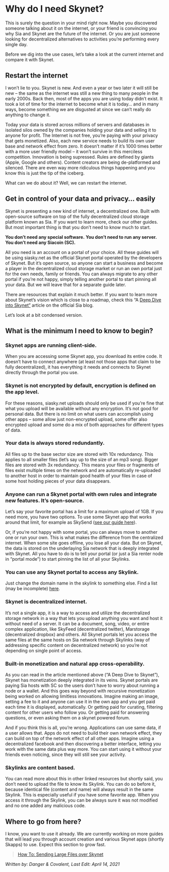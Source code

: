 # Why do I need Skynet?
This is surely the question in your mind right now. Maybe you discovered someone talking about it on the internet, or your friend is convincing you why Sia and Skynet are the future of the internet. Or you are just someone looking for decentralized alternatives to activities you’re performing every single day.

Before we dig into the use cases, let’s take a look at the current internet and compare it with Skynet.

## Restart the internet
I won’t lie to you. Skynet is new. And even a year or two later it will still be new – the same as the internet was still a new thing to many people in the early 2000s. Back then, most of the apps you are using today didn’t exist. It took a lot of time for the internet to become what it is today… and in many ways, become something we are disgusted at since we can’t really do anything to change it.

Today your data is stored across millions of servers and databases in isolated silos owned by the companies holding your data and selling it to anyone for profit. The Internet is not free, you’re paying with your privacy that gets monetized. Also, each new service needs to build its own user base and network effect from zero. It doesn’t matter if it’s 1000 times better with a more user friendly model – it won’t survive in this merciless competition. Innovation is being supressed. Rules are defined by giants (Apple, Google and others). Content creators are being de-platformed and silenced. There are even way more ridiculous things happening and you know this is just the tip of the iceberg.

What can we do about it? Well, we can restart the internet.

## Get in control of your data and privacy… easily
Skynet is presenting a new kind of internet, a decentralized one. Built with open-source software on top of the fully decentralized cloud storage platform known as Sia. If you want to learn more, check our other guides. But most important thing is that you don’t need to know much to start.

**You don’t need any special software.**
**You don’t need to run any server.**
**You don’t need any Siacoin (SC).**

All you need is an account on a portal of your choice. All these guides will be using siasky.net as the official Skynet portal operated by the developers of Skynet. But it’s open source, so anyone can start a business and become a player in the decentralized cloud storage market or run an own portal just for the own needs, family or friends. You can always migrate to any other portal if you’re not happy, simply telling another portal to start pinning all your data. But we will leave that for a separate guide later.

There are resources that explain it much better. If you want to learn more about Skynet’s vision which is close to a roadmap, check this “A [Deep Dive into Skynet”](https://blog.sia.tech/a-deep-dive-into-skynet-a0fa037feea) article on the official Sia blog.

Let’s look at a bit condensed version.

## What is the minimum I need to know to begin?
### Skynet apps are running client-side.
When you are accessing some Skynet app, you download its entire code. It doesn’t have to connect anywhere (at least not those apps that claim to be fully decentralized), it has everything it needs and connects to Skynet directly through the portal you use.

### Skynet is not encrypted by default, encryption is defined on the app level.
For these reasons, siasky.net uploads should only be used if you’re fine that what you upload will be available without any encryption. It’s not good for personal data. But there is no limit on what users can accomplish using other apps – some allow just non-encrypted upload, some offer also encrypted upload and some do a mix of both approaches for different types of data.

### Your data is always stored redundantly.
All files up to the base sector size are stored with 10x redundancy. This applies to all smaller files (let’s say up to the size of an mp3 song). Bigger files are stored with 3x redundancy. This means your files or fragments of files exist multiple times on the network and are automatically re-uploaded to another host in order to maintain good health of your files in case of some host holding pieces of your data disappears.

### Anyone can run a Skynet portal with own rules and integrate new features. It’s open-source.
Let’s say your favorite portal has a limit for a maximum upload of 1GB. If you need more, you have two options. To use some Skynet app that works around that limit, for example as SkySend ([see our guide here](/skynet-for-users/sending-files.html)).

Or, if you’re not happy with some portal, you can always move to another one or run your own. This is what makes the difference from the centralized internet. When some site goes offline, you lose all your data. But on Skynet, the data is stored on the underlaying Sia network that is deeply integrated with Skynet. All you have to do is to tell your portal (or just a Sia renter node in “portal mode”) to start pinning the list of all your Skylinks.

### You can use any Skynet portal to access any Skylink.
Just change the domain name in the skylink to something else. Find a list (may be incomplete) [here](/skynet/portals.html).

### Skynet is decentralized internet.
It’s not a single app, it is a way to access and utilize the decentralized storage network in a way that lets you upload anything you want and host it without need of a server. It can be a document, song, video, or entire complex application, like SkyFeed (decentralized twitter), Marstorage (decentralized dropbox) and others. All Skynet portals let you access the same files at the same hosts on Sia network through Skylinks (way of addressing specific content on decentralized network) so you’re not depending on single point of access.

### Built-in monetization and natural app cross-operability.
As you can read in the article mentioned above (“A Deep Dive to Skynet”), Skynet has monetization deeply integrated in its veins. Skynet portals are paying Sia hosts with SC so the users don’t have to worry about running a node or a wallet. And this goes way beyond with recursive monetization being worked on allowing limitless innovations. Imagine making an image, setting a fee to it and anyone can use it in the own app and you get paid each time it is displayed, automatically. Or getting paid for curating, filtering content for other users who follow you. Or getting paid for answering questions, or even asking them on a skynet powered forum.

And if you think this is all, you’re wrong. Applications can use same data, if a user allows that. Apps do not need to build their own network effect, they can build on top of the network effect of all other apps. Imagine using a decentralized facebook and then discovering a better interface, letting you work with the same data plus way more. You can start using it without your friends even noticing, since they will still see your activity.

### Skylinks are content based.
You can read more about this in other linked resources but shortly said, you don’t need to upload the file to know its Skylink. You can do so before it, because identical file (content and name) will always result in the same Skylink. This is especially useful if you have some favorite app. When you access it through the Skylink, you can be always sure it was not modified and no one added any malicious code.

## Where to go from here?
I know, you want to use it already. We are currently working on more guides that will lead you through account creation and various Skynet apps (shortly Skapps) to use. Expect this section to grow fast.

> [How To: Sending Large Files over Skynet](/skynet-for-users/sending-files.html)

*Written by: Danger & Covalent, Last Edit: April 14, 2021*
